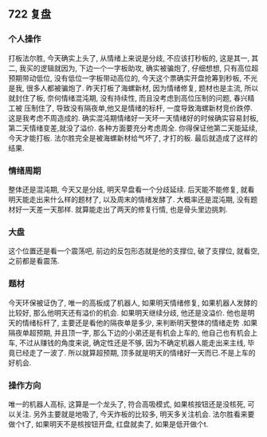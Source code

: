 ## 722 复盘

### 个人操作  

打板法尔胜, 今天确实上头了, 从情绪上来说是分歧, 不应该打秒板的, 这是其一, 其二, 我买的逻辑就因为, 下边一个一字板助攻, 确实被骗炮了, 仔细想想, 只有高位超预期带动低位, 没有低位一字板带动高位的, 
今天这个票确实开盘抢筹到秒板, 不光是我, 很多人都被骗炮了. 昨天打板了海螺新材, 因为情绪修复, 题材也是主流, 所以就封住了板, 奈何情绪混沌期, 没有持续性, 而且没考虑到高位压制的问题, 春兴精工被
压制住了, 导致没有隔夜单,他又是情绪的标杆, 一度导致海螺新材竞价跌停. 这是我考虑不周造成的. 确实混沌期情绪好一天坏一天情绪好的时候确实容易封板, 第二天情绪变差,就没了溢价. 各种方面要充分考虑周全.
你得保证他第二天能延续, 今天才能打板. 法尔胜完全是被海螺新材给气坏了, 才打的板. 最后就造成了这样的结果. 


### 情绪周期

整体还是混沌期, 今天又是分歧, 明天早盘看一个分歧延续. 后天能不能修复, 就看明天能走出来什么样的题材了, 以及周末的情绪发酵了. 大概率还是混沌期, 没有题材好一天差一天那样. 就算能走出了两天的修复行情,
也是骨头里边挑刺. 

### 大盘  

这个位置还是看一个震荡吧, 前边的反包形态就是他的支撑位, 破了支撑位, 就看空, 之前都是看震荡. 

### 题材

今天环保被证伪了, 唯一的高板成了机器人, 如果明天情绪修复, 如果机器人发酵的比较好, 那么他明天还有溢价的机会. 如果明天继续分歧, 他还是没溢价. 他也是明天的情绪标杆了, 主要还是看他的隔夜单是多少, 来判断明天整体的情绪走势
.如果隔夜单超预期, 并且顶一字, 那么下边的小弟还是有机会上车的, 他自己也有机会上车, 不过从赚钱的角度来说, 确定性还是不够, 因为不确定机器人能走出来主线, 毕竟已经走了一波了. 所以就算超预期, 顶多就是明天的情绪好一天而已.不是上车的好机会.

### 操作方向

唯一的机器人高标, 这算是一个龙头了, 符合高吸模式, 如果核按钮还是没核死, 可以关注. 另外主要就是地吸了, 今天炸板的比较多, 明天多关注机会. 法尔胜看来要做个t了, 如果明天不是核按钮开盘, 红盘就卖了, 如果是低开做个t. 
